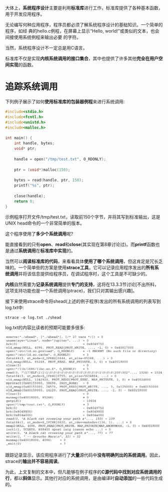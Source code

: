 大体上，**系统程序设计**主要是利用**标准库**进行工作，标准库提供了各种基本函数，用于开发应用程序。

无论编写何种应用程序，程序员都必须了解系统程序设计的基础知识。一个简单的程序，如经 典的hello.c例程，在屏幕上显示“Hello, world!”或类似的文本，也会间接使用系统例程来输出必要 的字符。

当然，系统程序设计不一定总是用C语言。

标准库不仅是实现**内核系统调用的接口集合**，其中也提供了许多其他**完全在用户空间实现**的函数。

# 追踪系统调用

下列例子展示了如何**使用标准库的包装器例程**来进行系统调用:

```c
#include<stdio.h> 
#include<fcntl.h> 
#include<unistd.h> 
#include<malloc.h> 

int main() { 
    int handle, bytes; 
    void* ptr; 

    handle = open("/tmp/test.txt", O_RDONLY); 

    ptr = (void*)malloc(150); 

    bytes = read(handle, ptr, 150); 
    printf("%s", ptr); 

    close(handle); 
    return 0; 
}
```

示例程序打开文件/tmp/test.txt，读取前150个字节，并将其写到标准输出，这是UNIX head命令的一个非常简单的版本。

这个程序使用了**多少个系统调用**呢? 

能直接看到的只有**open**、**read**和**close**(其实现在第8章讨论过)。而**printf**函数也是通过**系统调用**在**标准库中实现**的。

当然可以**阅读标准库的代码**，来看看具体**使用了哪个系统调用**，但这肯定是冗长乏味的。一个简单些的方案是使用**strace工具**，它可以记录应用程序发出的**所有系统调用**并将该信息提供给程序员，在调试程序时，这个工具是不可缺少的。

**内核**自然需要为**记录系统调用**提供**专门的支持**，这将在13.3.3节讨论\[不出所料，这项支持功能也是一个系统调用(ptrace)，我们只对其输出感兴趣]。

接下来使用strace命令将shead(上述的例子程序)发出的所有系统调用的列表写到log.txt中:

```
strace -o log.txt ./shead
```

log.txt的内容比读者的预期可能要多很多:

![2020-01-26-18-27-59.png](./images/2020-01-26-18-27-59.png)

跟踪记录显示，该应用程序进行了**大量**源代码中**没有明确列出的系统调用**。因此，strace的**输出并不容易阅读**。

为此，上文复制的文本中，但凡能够在例子程序的**C源代码中找到对应系统调用的行**，都以**斜体**显示。其他行对应的系统调用，是由编译时**自动添加**的一些代码生成的。

